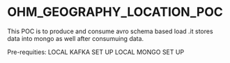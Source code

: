 # OHM_GEOGRAPHY_LOCATION_POC

This POC is to produce and consume avro schema based load .it stores data into mongo as well after consumuing data.

Pre-requities:
LOCAL KAFKA SET UP
LOCAL MONGO SET UP
